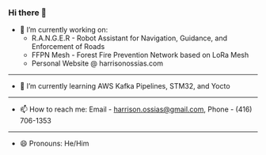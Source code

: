 ### Hi there 👋

- 🔭 I’m currently working on: 
  * R.A.N.G.E.R - Robot Assistant for Navigation, Guidance, and Enforcement of Roads
  * FFPN Mesh - Forest Fire Prevention Network based on LoRa Mesh
  * Personal Website @ harrisonossias.com
---
- 🌱 I’m currently learning AWS Kafka Pipelines, STM32, and Yocto
---
- 📫 How to reach me: Email - harrison.ossias@gmail.com, Phone - (416) 706-1353 
---
- 😄 Pronouns: He/Him


